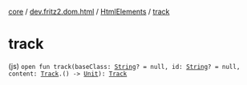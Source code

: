 [core](../../index.md) / [dev.fritz2.dom.html](../index.md) / [HtmlElements](index.md) / [track](./track.md)

# track

(js) `open fun track(baseClass: `[`String`](https://kotlinlang.org/api/latest/jvm/stdlib/kotlin/-string/index.html)`? = null, id: `[`String`](https://kotlinlang.org/api/latest/jvm/stdlib/kotlin/-string/index.html)`? = null, content: `[`Track`](../-track/index.md)`.() -> `[`Unit`](https://kotlinlang.org/api/latest/jvm/stdlib/kotlin/-unit/index.html)`): `[`Track`](../-track/index.md)